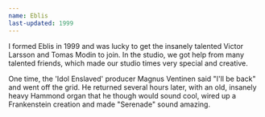 ```yaml
---
name: Eblis
last-updated: 1999
---
```


I formed Eblis in 1999 and was lucky to get the insanely talented Victor Larsson and Tomas Modin to join. In the studio, we got help from many talented friends, which made our studio times very special and creative. 

One time, the 'Idol Enslaved' producer Magnus Ventinen said "I'll be back" and went off the grid. He returned several hours later, with an old, insanely heavy Hammond organ that he though would sound cool, wired up a Frankenstein creation and made "Serenade" sound amazing.